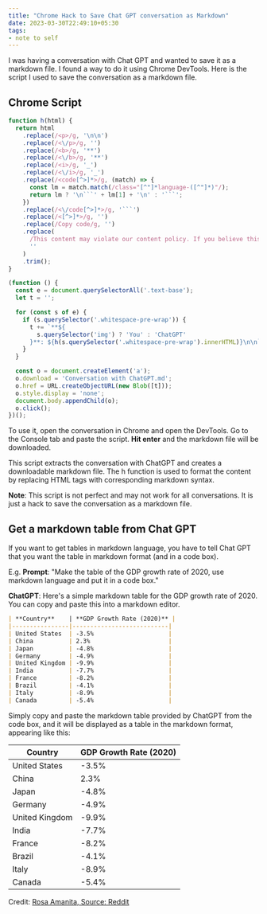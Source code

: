 ```yaml
---
title: "Chrome Hack to Save Chat GPT conversation as Markdown"
date: 2023-03-30T22:49:10+05:30
tags: 
- note to self
---
```

I was having a conversation with Chat GPT and wanted to save it as a markdown file. I found a way to do it using Chrome DevTools.
Here is the script I used to save the conversation as a markdown file.

## Chrome Script

```javascript
function h(html) {
  return html
    .replace(/<p>/g, '\n\n')
    .replace(/<\/p>/g, '')
    .replace(/<b>/g, '**')
    .replace(/<\/b>/g, '**')
    .replace(/<i>/g, '_')
    .replace(/<\/i>/g, '_')
    .replace(/<code[^>]*>/g, (match) => {
      const lm = match.match(/class="[^"]*language-([^"]*)"/);
      return lm ? '\n```' + lm[1] + '\n' : '```';
    })
    .replace(/<\/code[^>]*>/g, '```')
    .replace(/<[^>]*>/g, '')
    .replace(/Copy code/g, '')
    .replace(
      /This content may violate our content policy. If you believe this to be in error, please submit your feedback — your input will aid our research in this area./g,
      ''
    )
    .trim();
}

(function () {
  const e = document.querySelectorAll('.text-base');
  let t = '';

  for (const s of e) {
    if (s.querySelector('.whitespace-pre-wrap')) {
      t += `**${
        s.querySelector('img') ? 'You' : 'ChatGPT'
      }**: ${h(s.querySelector('.whitespace-pre-wrap').innerHTML)}\n\n`;
    }
  }

  const o = document.createElement('a');
  o.download = 'Conversation with ChatGPT.md';
  o.href = URL.createObjectURL(new Blob([t]));
  o.style.display = 'none';
  document.body.appendChild(o);
  o.click();
})();
```
To use it, open the conversation in Chrome and open the DevTools. Go to the Console tab and paste the script. **Hit enter** and the markdown file will be downloaded.

This script extracts the conversation with ChatGPT and creates a downloadable markdown file. The h function is used to format the content by replacing HTML tags with corresponding markdown syntax.

**Note**: This script is not perfect and may not work for all conversations. It is just a hack to save the conversation as a markdown file.

## Get a markdown table from Chat GPT

If you want to get tables in markdown language, you have to tell Chat GPT that you want the table in markdown format (and in a code box).

E.g. **Prompt**: "Make the table of the GDP growth rate of 2020, use markdown language and put it in a code box."

**ChatGPT**: Here's a simple markdown table for the GDP growth rate of 2020. You can copy and paste this into a markdown editor.

```markdown
| **Country**    | **GDP Growth Rate (2020)** |
|----------------|---------------------------|
| United States  | -3.5%                     |
| China          | 2.3%                      |
| Japan          | -4.8%                     |
| Germany        | -4.9%                     |
| United Kingdom | -9.9%                     |
| India          | -7.7%                     |
| France         | -8.2%                     |
| Brazil         | -4.1%                     |
| Italy          | -8.9%                     |
| Canada         | -5.4%                     |
```

Simply copy and paste the markdown table provided by ChatGPT from the code box, and it will be displayed as a table in the markdown format, appearing like this:

| **Country**    | **GDP Growth Rate (2020)** |
|----------------|---------------------------|
| United States  | -3.5%                     |
| China          | 2.3%                      |
| Japan          | -4.8%                     |
| Germany        | -4.9%                     |
| United Kingdom | -9.9%                     |
| India          | -7.7%                     |
| France         | -8.2%                     |
| Brazil         | -4.1%                     |
| Italy          | -8.9%                     |
| Canada         | -5.4%                     |



Credit: [Rosa Amanita, Source: Reddit](https://www.reddit.com/r/ChatGPT/comments/zm237o/save_your_chatgpt_conversation_as_a_markdown_file/)
